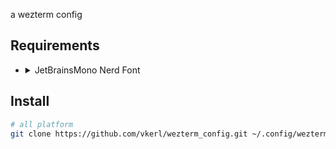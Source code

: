a wezterm config

## Requirements

- <details>
    <summary>JetBrainsMono Nerd Font</summary>

  Install with HomeBrew (Macos)

  ```sh
  brew tap homebrew/cask-fonts
  brew install font-jetbrains-mono-nerd-font
  ```

  Install with Scoop (Windows)

  ```sh
  scoop bucket add nerd-fonts
  scoop install JetBrainsMono-NF
  ```

  > More Info:
  >
  > - <https://www.nerdfonts.com/#home>
  > - <https://github.com/ryanoasis/nerd-fonts?#font-installation>

    </details/>

## Install

```sh
# all platform
git clone https://github.com/vkerl/wezterm_config.git ~/.config/wezterm
```
